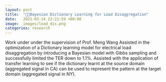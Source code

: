```yaml
---
layout: post
title:  "🤖🔌Bayesian Dictionary Learning for Load Disaggregation"
date:   2021-03-14 22:21:59 +00:00
image:  images/load_dis.png
categories: research
---
```

Work under under the supervision of Prof. Meng Wang
Assisted in the optimization of a Dictionary learning model for electrical load disaggregation by introducing a Bayesian model with Gibbs sampling and successfully limited the TER down to 1.1%.
Assisted with the application of transfer learning to see if the dictionary learnt at the source domain (aggregated signal in CA) can be used to represent the pattern at the target domain (aggregated signal in NY).